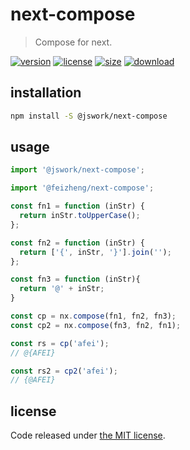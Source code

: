 # next-compose
> Compose for next.

[![version][version-image]][version-url]
[![license][license-image]][license-url]
[![size][size-image]][size-url]
[![download][download-image]][download-url]

## installation
```bash
npm install -S @jswork/next-compose
```

## usage
```js
import '@jswork/next-compose';

import '@feizheng/next-compose';

const fn1 = function (inStr) {
  return inStr.toUpperCase();
};

const fn2 = function (inStr) {
  return ['{', inStr, '}'].join('');
};

const fn3 = function (inStr){
  return '@' + inStr;
}

const cp = nx.compose(fn1, fn2, fn3);
const cp2 = nx.compose(fn3, fn2, fn1);

const rs = cp('afei');
// @{AFEI}

const rs2 = cp2('afei');
// {@AFEI}
```

## license
Code released under [the MIT license](https://github.com/afeiship/next-compose/blob/master/LICENSE.txt).

[version-image]: https://img.shields.io/npm/v/@jswork/next-compose
[version-url]: https://npmjs.org/package/@jswork/next-compose

[license-image]: https://img.shields.io/npm/l/@jswork/next-compose
[license-url]: https://github.com/afeiship/next-compose/blob/master/LICENSE.txt

[size-image]: https://img.shields.io/bundlephobia/minzip/@jswork/next-compose
[size-url]: https://github.com/afeiship/next-compose/blob/master/dist/next-compose.min.js

[download-image]: https://img.shields.io/npm/dm/@jswork/next-compose
[download-url]: https://www.npmjs.com/package/@jswork/next-compose
